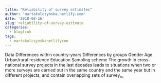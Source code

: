 ```yaml
---
title: "Reliability of survey estimates"
author: 'martakolczynska.netlify.com'
date: '2018-08-26'
slug: reliability-of-survey-estimate
categories:
  - bloglink
tags:
  - martakolczynskanetlifycom
---
```


Data Differences within country-years Differences by groups Gender Age Urban/rural residence Education Sampling scheme The growth in cross-national survey projects in the last decades leads to situations when two or more surveys are carried out in the same country and the same year but in different projects, and contain overlapping sets of survey[... <i class="fas fa-external-link-alt"></i>](https://martakolczynska.com/post/sdr-demonstrations-multiplets/)

